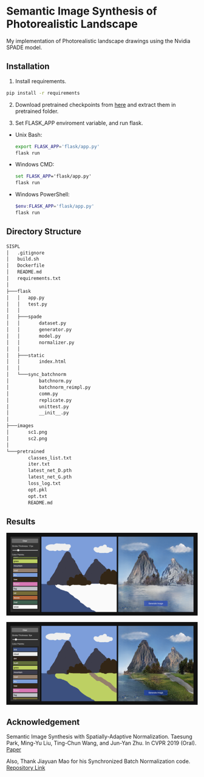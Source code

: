 # Semantic Image Synthesis of Photorealistic Landscape

My implementation of Photorealistic landscape drawings using the Nvidia SPADE model. 

## Installation
1) Install requirements.
```bash
pip install -r requirements
```
2) Download pretrained checkpoints from [here](https://drive.google.com/drive/u/0/folders/1-4XLgT6yda7tODN2zOebZ-VS2XzdH9O4) and extract them in pretrained folder.

3) Set FLASK_APP enviroment variable, and run flask.
- Unix Bash:
    ```bash
    export FLASK_APP='flask/app.py'
    flask run
    ```
- Windows CMD:
    ```bat
    set FLASK_APP='flask/app.py'
    flask run
    ```
- Windows PowerShell:
    ```powershell
    $env:FLASK_APP='flask/app.py'
    flask run
    ```
## Directory Structure
```cmd
SISPL
│   .gitignore
│   build.sh
│   Dockerfile
│   README.md
│   requirements.txt
│
├───flask
│   │   app.py
│   │   test.py
│   │
│   ├───spade
│   │       dataset.py
│   │       generator.py
│   │       model.py
│   │       normalizer.py
│   │
│   ├───static
│   │       index.html
│   │
│   └───sync_batchnorm
│           batchnorm.py
│           batchnorm_reimpl.py
│           comm.py
│           replicate.py
│           unittest.py
│           __init__.py
│
├───images
│       sc1.png
│       sc2.png
│
└───pretrained
        classes_list.txt
        iter.txt
        latest_net_D.pth
        latest_net_G.pth
        loss_log.txt
        opt.pkl
        opt.txt
        README.md

```
## Results

![screenshot_1](images/sc1.png)

![screenshot_2](images/sc2.png)
## Acknowledgement 
Semantic Image Synthesis with Spatially-Adaptive Normalization. Taesung Park, Ming-Yu Liu, Ting-Chun Wang, and Jun-Yan Zhu.
In CVPR 2019 (Oral). [Paper](https://arxiv.org/pdf/1903.07291.pdf) 


Also, Thank Jiayuan Mao for his Synchronized Batch Normalization code. [Repository Link](https://github.com/vacancy/Synchronized-BatchNorm-PyTorch)